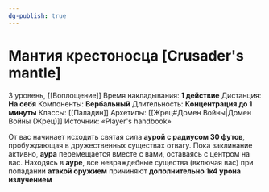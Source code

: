 ```yaml
---
dg-publish: true
---
```

# Мантия крестоносца [Crusader's mantle]
3 уровень, [[Воплощение]]
Время накладывания: **1 действие**
Дистанция: **На себя**
Компоненты: **Вербальный**
Длительность: **Концентрация до 1 минуты**
Классы: [[Паладин]]
Архетипы: [[Жрец#Домен Войны|Домен Войны (Жрец)]]
Источник: «Player's handbook»

От вас начинает исходить святая сила **аурой с радиусом 30 футов**, пробуждающая в дружественных существах отвагу. Пока заклинание активно, **аура** перемещается вместе с вами, оставаясь с центром на вас. Находясь в **ауре**, все невраждебные существа (включая вас) при попадании **атакой оружием** причиняют **дополнительно 1к4 урона излучением**